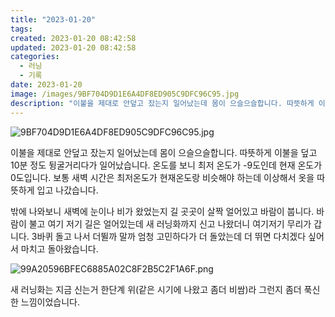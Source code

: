 ```yaml
---
title: "2023-01-20"
tags:
created: 2023-01-20 08:42:58
updated: 2023-01-20 08:42:58
categories:
  - 러닝
  - 기록
date: 2023-01-20
image: /images/9BF704D9D1E6A4DF8ED905C9DFC96C95.jpg
description: "이불을 제대로 안덮고 잤는지 일어났는데 몸이 으슬으슬합니다. 따뜻하게 이불을 덮고 10분 정도 뒹굴거리다가 일어났습니다. 온도를 보니 최저 온도가 -9도인데 현재 온도가 0도입니다. 보통 새벽 시간은 최저온도가 현재온도랑 비슷해야 하는데 이상해서 옷을 따뜻하게 입고 나갔습니다. 밖에 나"
---
```


![9BF704D9D1E6A4DF8ED905C9DFC96C95.jpg](/images/9BF704D9D1E6A4DF8ED905C9DFC96C95.jpg)
 
 

이불을 제대로 안덮고 잤는지 일어났는데 몸이 으슬으슬합니다. 따뜻하게 이불을 덮고 10분 정도 뒹굴거리다가 일어났습니다. 온도를 보니 최저 온도가 -9도인데 현재 온도가 0도입니다. 보통 새벽 시간은 최저온도가 현재온도랑 비슷해야 하는데 이상해서 옷을 따뜻하게 입고 나갔습니다.
 
밖에 나와보니 새벽에 눈이나 비가 왔었는지 길 곳곳이 살짝 얼어있고 바람이 붑니다. 
바람이 불고 여기 저기 길은 얼어있는데 새 러닝화까지 신고 나왔더니 여기저기 무리가 갑니다. 3바퀴 돌고 나서 더뛸까 말까 엄청 고민하다가 더 돌았는데 더 뛰면 다치겠다 싶어서 마치고 돌아왔습니다. 

 
 ![99A20596BFEC6885A02C8F2B5C2F1A6F.png](/images/99A20596BFEC6885A02C8F2B5C2F1A6F.png)
 
 

새 러닝화는 지금 신는거 한단계 위(같은 시기에 나왔고 좀더 비쌈)라 그런지 좀더 푹신한 느낌이었습니다.
